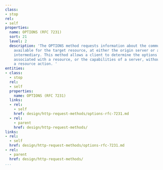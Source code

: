 ```yaml
---
class:
- stop
rel:
- self
properties:
  name: OPTIONS (RFC 7231)
  sort: 21
  level: 2
  description: 'The OPTIONS method requests information about the communication options
    available for the target resource, at either the origin server or an intervening
    intermediary. This method allows a client to determine the options and/or requirements
    associated with a resource, or the capabilities of a server, without implying
    a resource action. '
entities:
- class:
  - stop
  rel:
  - self
  properties:
    name: OPTIONS (RFC 7231)
  links:
  - rel:
    - self
    href: design/http-request-methods/options-rfc-7231.md
  - rel:
    - parent
    href: design/http-request-methods/
links:
- rel:
  - self
  href: design/http-request-methods/options-rfc-7231.md
- rel:
  - parent
  href: design/http-request-methods/
...
```

